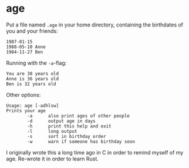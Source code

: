 # age
Put a file named `.age` in your home directory, containing the birthdates of you and your friends:
```
1987-01-15
1988-05-10 Anne
1984-11-27 Ben
```
Running with the `-a`-flag:
```
You are 30 years old
Anne is 36 years old
Ben is 32 years old
```

Other options:
```
Usage: age [-adhlsw]
Prints your age
        -a      also print ages of other people
        -d      output age in days
        -h      print this help and exit
        -l      long output
        -s      sort in birthday order
        -w      warn if someone has birthday soon
```

I originally wrote this a long time ago in C in order to remind myself of my age.  Re-wrote it in order to learn Rust.

